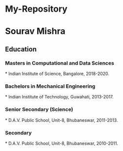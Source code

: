 # My-Repository


<h1> Sourav Mishra </h1>

<h2> Education </h2>

<h3> Masters in Computational and Data Sciences </h3>
* Indian Institute of Science, Bangalore, 2018-2020.

<h3> Bachelors in Mechanical Engineering </h3>
* Indian Institute of Technology, Guwahati, 2013-2017.

<h3> Senior Secondary (Science) </h3>
* D.A.V. Public School, Unit-8, Bhubaneswar, 2011-2013.

<h3> Secondary </h3>
* D.A.V. Public School, Unit-8, Bhubaneswar, 2010-2011.


